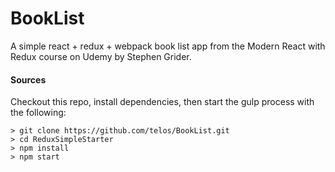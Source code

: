 # BookList

A simple react + redux + webpack book list app from the Modern React with Redux course on Udemy by Stephen Grider.

#### Sources
Checkout this repo, install dependencies, then start the gulp process with the following:

```
> git clone https://github.com/telos/BookList.git
> cd ReduxSimpleStarter
> npm install
> npm start
```
